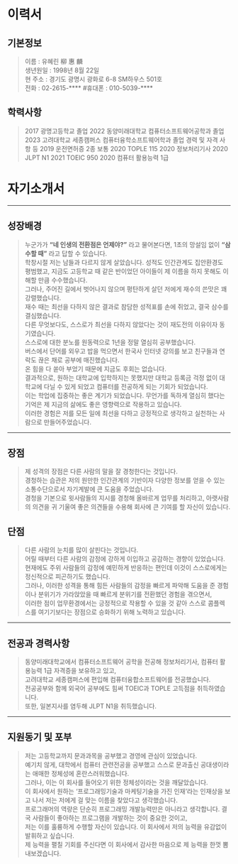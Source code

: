 # 이력서
## 기본정보<br>
> 이름 : 유혜린 柳 惠 麟<br>
> 생년원일 : 1998년 8월 22일<br>
> 현 주소 : 경기도 광명시 광화로 6-8 SM하우스 501호<br>
> 전화 : 02-2615-**** #휴대폰 : 010-5039-****
## 학력사항<br>
> 2017 광명고등학교 졸업
2022 동양미래대학교 컴퓨터소프트웨어공학과 졸업
2023 고려대학교 세종캠퍼스 컴퓨터융학소프트웨어학과 졸업
> 경력 및 자격 사항 등
2019 운전면허증 2종 보통
2020 TOPLE 115
2020 정보처리기사
2020 JLPT N1
2021 TOEIC 950
2020 컴퓨터 활용능력 1급







# 자기소개서
----

## 성장배경
> 누군가가 **“네 인생의 전환점은 언제야?”** 라고 물어본다면, 1초의 망설임 없이 **“삼수할 때”** 라고 답할 수 있습니다.<br>
학창시절 저는 남들과 다르지 않게 살았습니다. 성적도 인간관계도 집안환경도 평범했고, 지금도 고등학교 때 같은 반이었던 아이들이 제 이름을 하지 못해도 이해할 만큼 수수했습니다.<br>
그러나, 주어진 길에서 벗어나지 않으며 평탄하게 살던 저에게 재수의 쓴맛은 꽤 강렬했습니다. <br>
재수 때는 최선을 다하지 않은 결과로 참담한 성적표를 손에 쥐었고, 결국 삼수를 결심했습니다.<br>
다른 무엇보다도, 스스로가 최선을 다하지 않았다는 것이 재도전의 이유이자 동기였습니다. <br>
스스로에 대한 분노를 원동력으로 1년을 정말 열심히 공부했습니다. <br>
버스에서 단어를 외우고 밥을 먹으면서 한국사 인터넷 강의를 보고 친구들과 연락도 끊은 채로 공부에 매진했습니다.<br>
온 힘을 다 쏟아 부었기 때문에 지금도 후회는 없습니다.<br> 
결과적으로, 원하는 대학교에 입학하지는 못했지만 대학교 등록금 걱정 없이 대학교에 다닐 수 있게 되었고 컴퓨터를 전공하게 되는 기회가 되었습니다.<br>
이는 학업에 집중하는 좋은 계기가 되었습니다. 무언가를 독하게 열심히 했다는 기억은 제 지금의 삶에도 좋은 영향력으로 작용하고 있습니다. <br>
이러한 경험은 저를 모든 일에 최선을 다하고 긍정적으로 생각하고 실천하는 사람으로 만들어주었습니다.<br>
----
## 장점
> 제 성격의 장점은 다른 사람의 말을 잘 경청한다는 것입니다. <br>
경청하는 습관은 저의 원만한 인간관계의 기반이자 다양한 정보를 얻을 수 있는 소통수단으로서 자기계발에 큰 도움을 주었습니다.<br>
경청을 기본으로 윗사람들의 지시를 경청해 올바르게 업무를 처리하고, 아랫사람의 의견을 귀 기울여 좋은 의견들을 수용해 회사에 큰 기여를 할 자신이 있습니다.<br>
## 단점
> 다른 사람의 눈치를 많이 살핀다는 것입니다. <br>
어릴 때부터 다른 사람의 감정에 강하게 이입하고 공감하는 경향이 있었습니다. <br>
현재에도 주위 사람들의 감정에 예민하게 반응하는 편인데 이것이 스스로에게는 정신적으로 피곤하기도 했습니다.<br>
그러나, 이러한 성격을 통해 힘든 사람들의 감정을 빠르게 파악해 도움을 준 경험이나 분위기가 가라앉았을 때 빠르게 분위기를 전환했던 경험을 겪으면서, <br>
이러한 점이 업무환경에서는 긍정적으로 작용할 수 있을 것 같아 스스로 콤플렉스를 여기기보다는 장점으로 승화하기 위해 노력하고 있습니다.<br>
----
## 전공과 경력사항
>동양미래대학교에서 컴퓨터소프트웨어 공학을 전공해 정보처리기사, 컴퓨터 활용능력 1급 자격증을 보유하고 있고, <br> 
고려대학교 세종캠퍼스에 편입해 컴퓨터융합소프트웨어를 전공했습니다. <br>
전공공부와 함께 외국어 공부에도 힘써 TOEIC과 TOPLE 고득점을 취득하였습니다. <br>
또한, 일본지사를 염두해 JLPT N1을 취득했습니다.
----
## 지원동기 및 포부
> 저는 고등학교까지 문과과목을 공부했고 경영에 관심이 있었습니다. <br>
예기치 않게, 대학에서 컴퓨터 관련전공을 공부했고 스스로 문과출신 공대생이라는 애매한 정체성에 혼란스러워했습니다. <br>
그러나, 이는 이 회사를 들어오기 위한 정체성이라는 것을 깨달았습니다. <br>
이 회사에서 원하는 ‘프로그래밍기술과 마케팅기술을 가진 인재’라는 인재상을 보고 나서 저는 저에게 걸 맞는 이름을 찾았다고 생각했습니다.<br>
프로그래머의 역량은 단순히 프로그래밍 개발능력만은 아니라고 생각합니다. 결국 사람들이 좋아하는 프로그램을 개발하는 것이 중요한 것이고,<br>
저는 이를 훌륭하게 수행할 자신이 있습니다. 이 회사에서 저의 능력을 유감없이 발휘하고 싶습니다.<br>
제 능력을 펼칠 기회를 주신다면 이 회사에서 감사한 마음으로 제 능력을 한껏 뽐내보겠습니다.<br>












































































